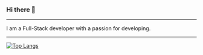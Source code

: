 ### Hi there 👋
_________________
I am a Full-Stack developer with a passion for developing.
_________________

[![Top Langs](https://github-readme-stats.vercel.app/api/top-langs/?alexiaCat&layout=compact)](https://github.com/anuraghazra/github-readme-stats)



